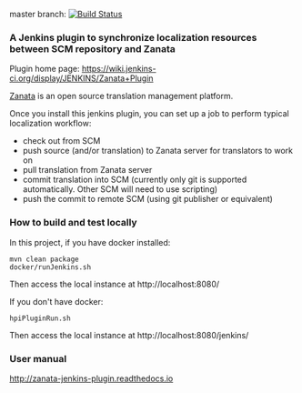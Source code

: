 master branch: [![Build Status](https://ci.jenkins.io/buildStatus/icon?job=Plugins/zanata-plugin/master)](https://ci.jenkins.io/job/Plugins/job/zanata-plugin/job/master/)

### A Jenkins plugin to synchronize localization resources between SCM repository and Zanata

Plugin home page: https://wiki.jenkins-ci.org/display/JENKINS/Zanata+Plugin
 
[Zanata](https://zanata.org) is an open source translation management platform. 

Once you install this jenkins plugin, you can set up a job to perform typical localization workflow:
- check out from SCM
- push source (and/or translation) to Zanata server for translators to work on
- pull translation from Zanata server
- commit translation into SCM (currently only git is supported automatically. Other SCM will need to use scripting)
- push the commit to remote SCM (using git publisher or equivalent)

### How to build and test locally
In this project, if you have docker installed:

```
mvn clean package
docker/runJenkins.sh
```
Then access the local instance at http://localhost:8080/

If you don't have docker:
```
hpiPluginRun.sh
```
Then access the local instance at http://localhost:8080/jenkins/

### User manual
http://zanata-jenkins-plugin.readthedocs.io
